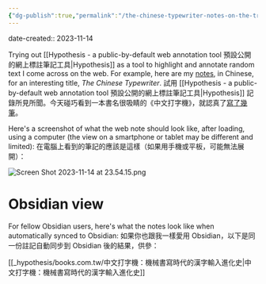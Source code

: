```yaml
---
{"dg-publish":true,"permalink":"/the-chinese-typewriter-notes-on-the-translation/","noteIcon":"2"}
---
```


date-created:: 2023-11-14

Trying out [[Hypothesis - a public-by-default web annotation tool 預設公開的網上標註筆記工具\|Hypothesis]] as a tool to highlight and annotate random text I come across on the web. For example, here are my [notes](https://hyp.is/go?url=https%3A%2F%2Fwww.books.com.tw%2Fproducts%2F0010973855&group=__world__), in Chinese, for an interesting title, *The Chinese Typewriter*. 
試用 [[Hypothesis - a public-by-default web annotation tool 預設公開的網上標註筆記工具\|Hypothesis]] 記錄所見所聞。今天碰巧看到一本書名很吸睛的《中文打字機》，就認真了[寫了幾筆](https://hyp.is/go?url=https%3A%2F%2Fwww.books.com.tw%2Fproducts%2F0010973855&group=__world__)。

Here's a screenshot of what the web note should look like, after loading, using a computer (the view on a smartphone or tablet may be different and limited):
在電腦上看到的筆記的應該是這樣（如果用手機或平板，可能無法展開）：

![Screen Shot 2023-11-14 at 23.54.15.png](/img/user/_attachments/Screen%20Shot%202023-11-14%20at%2023.54.15.png)
# Obsidian view

For fellow Obsidian users, here's what the notes look like when automatically synced to Obsidian:
如果你也跟我一樣愛用 Obsidian，以下是同一份註記自動同步到 Obsidian 後的結果，供參：

[[_hypothesis/books.com.tw/中文打字機：機械書寫時代的漢字輸入進化史\|中文打字機：機械書寫時代的漢字輸入進化史]]